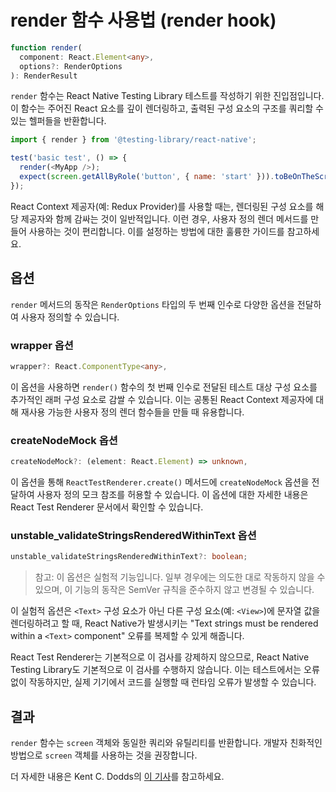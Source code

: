 # render 함수 사용법 (render hook)

```typescript
function render(
  component: React.Element<any>,
  options?: RenderOptions
): RenderResult
```

`render` 함수는 React Native Testing Library 테스트를 작성하기 위한 진입점입니다. 이 함수는 주어진 React 요소를 깊이 렌더링하고, 출력된 구성 요소의 구조를 쿼리할 수 있는
헬퍼들을
반환합니다.

```Javascript
import { render } from '@testing-library/react-native';

test('basic test', () => {
  render(<MyApp />);
  expect(screen.getAllByRole('button', { name: 'start' })).toBeOnTheScreen();
});
```

React Context 제공자(예: Redux Provider)를 사용할 때는, 렌더링된 구성 요소를 해당 제공자와 함께 감싸는 것이 일반적입니다. 이런 경우, 사용자 정의 렌더 메서드를 만들어 사용하는 것이
편리합니다. 이를 설정하는 방법에 대한 훌륭한 가이드를 참고하세요.

## 옵션

`render` 메서드의 동작은 `RenderOptions` 타입의 두 번째 인수로 다양한 옵션을 전달하여 사용자 정의할 수 있습니다.

### wrapper 옵션

```Typescript
wrapper?: React.ComponentType<any>,
```

이 옵션을 사용하면 `render()` 함수의 첫 번째 인수로 전달된 테스트 대상 구성 요소를 추가적인 래퍼 구성 요소로 감쌀 수 있습니다. 이는 공통된 React Context 제공자에 대해 재사용 가능한 사용자
정의
렌더 함수들을 만들 때 유용합니다.

### createNodeMock 옵션

```Typescript
createNodeMock?: (element: React.Element) => unknown,
```

이 옵션을 통해 `ReactTestRenderer.create()` 메서드에 `createNodeMock` 옵션을 전달하여 사용자 정의 모크 참조를 허용할 수 있습니다. 이 옵션에 대한 자세한 내용은 React
Test
Renderer 문서에서 확인할 수 있습니다.

### unstable_validateStringsRenderedWithinText 옵션

```Typescript
unstable_validateStringsRenderedWithinText?: boolean;
```

> 참고:
> 이 옵션은 실험적 기능입니다. 일부 경우에는 의도한 대로 작동하지 않을 수 있으며, 이 기능의 동작은 SemVer 규칙을 준수하지 않고 변경될 수 있습니다.

이 실험적 옵션은 `<Text>` 구성 요소가 아닌 다른 구성 요소(예: `<View>`)에 문자열 값을 렌더링하려고 할 때, React Native가 발생시키는 "Text strings must be
rendered
within a `<Text>` component" 오류를 복제할 수 있게 해줍니다.

React Test Renderer는 기본적으로 이 검사를 강제하지 않으므로, React Native Testing Library도 기본적으로 이 검사를 수행하지 않습니다. 이는 테스트에서는 오류 없이 작동하지만,
실제 기기에서 코드를 실행할 때 런타임 오류가 발생할 수 있습니다.

## 결과

`render` 함수는 `screen` 객체와 동일한 쿼리와 유틸리티를 반환합니다. 개발자 친화적인 방법으로 `screen` 객체를 사용하는 것을 권장합니다.

더 자세한 내용은 Kent C. Dodds의 [이 기사](https://kentcdodds.com/)를 참고하세요.